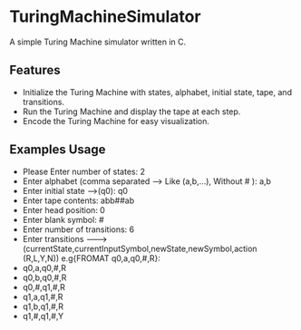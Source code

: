 # TuringMachineSimulator
A simple Turing Machine simulator written in C.

## Features

- Initialize the Turing Machine with states, alphabet, initial state, tape, and transitions.
- Run the Turing Machine and display the tape at each step.
- Encode the Turing Machine for easy visualization.
 ## Examples Usage

- Please Enter number of states: 2
- Enter alphabet (comma separated --> Like (a,b,...), Without # ): a,b
- Enter initial state -->(q0): q0
- Enter tape contents: abb##ab
- Enter head position: 0
- Enter blank symbol: #
- Enter number of transitions: 6
- Enter transitions --->(currentState,currentInputSymbol,newState,newSymbol,action (R,L,Y,N)) e.g{FROMAT q0,a,q0,#,R}:
- q0,a,q0,#,R
- q0,b,q0,#,R
- q0,#,q1,#,R
- q1,a,q1,#,R
- q1,b,q1,#,R
- q1,#,q1,#,Y
